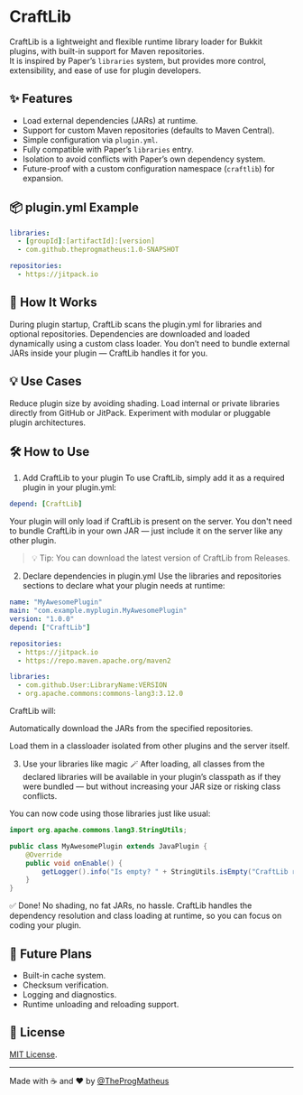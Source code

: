 # CraftLib

CraftLib is a lightweight and flexible runtime library loader for Bukkit plugins, with built-in support for Maven repositories.  
It is inspired by Paper’s `libraries` system, but provides more control, extensibility, and ease of use for plugin developers.

## ✨ Features

- Load external dependencies (JARs) at runtime.
- Support for custom Maven repositories (defaults to Maven Central).
- Simple configuration via `plugin.yml`.
- Fully compatible with Paper’s `libraries` entry.
- Isolation to avoid conflicts with Paper’s own dependency system.
- Future-proof with a custom configuration namespace (`craftlib`) for expansion.

## 📦 plugin.yml Example

```yaml
libraries:
  - [groupId]:[artifactId]:[version]  
  - com.github.theprogmatheus:1.0-SNAPSHOT 

repositories:
  - https://jitpack.io  
```

## 🔧 How It Works

During plugin startup, CraftLib scans the plugin.yml for libraries and optional repositories.
Dependencies are downloaded and loaded dynamically using a custom class loader.
You don’t need to bundle external JARs inside your plugin — CraftLib handles it for you.

## 💡 Use Cases

Reduce plugin size by avoiding shading.
Load internal or private libraries directly from GitHub or JitPack.
Experiment with modular or pluggable plugin architectures.

## 🛠️ How to Use

1. Add CraftLib to your plugin
To use CraftLib, simply add it as a required plugin in your plugin.yml:

```yaml
depend: [CraftLib]
```
Your plugin will only load if CraftLib is present on the server.
You don't need to bundle CraftLib in your own JAR — just include it on the server like any other plugin.

>💡 Tip: You can download the latest version of CraftLib from Releases.

2. Declare dependencies in plugin.yml
Use the libraries and repositories sections to declare what your plugin needs at runtime:

```yaml
name: "MyAwesomePlugin"
main: "com.example.myplugin.MyAwesomePlugin"
version: "1.0.0"
depend: ["CraftLib"]

repositories:
  - https://jitpack.io
  - https://repo.maven.apache.org/maven2

libraries:
  - com.github.User:LibraryName:VERSION
  - org.apache.commons:commons-lang3:3.12.0
```
CraftLib will:

Automatically download the JARs from the specified repositories.

Load them in a classloader isolated from other plugins and the server itself.

3. Use your libraries like magic 🪄
After loading, all classes from the declared libraries will be available in your plugin’s classpath as if they were bundled — but without increasing your JAR size or risking class conflicts.

You can now code using those libraries just like usual:

```java
import org.apache.commons.lang3.StringUtils;

public class MyAwesomePlugin extends JavaPlugin {
    @Override
    public void onEnable() {
        getLogger().info("Is empty? " + StringUtils.isEmpty("CraftLib rocks!"));
    }
}
```
✅ Done!
No shading, no fat JARs, no hassle.
CraftLib handles the dependency resolution and class loading at runtime, so you can focus on coding your plugin.

## 🚀 Future Plans

- Built-in cache system.
- Checksum verification.
- Logging and diagnostics.
- Runtime unloading and reloading support.

## 📄 License

[MIT License](LICENSE).

---

Made with ☕ and ❤️ by [@TheProgMatheus](https://github.com/theprogmatheus)
